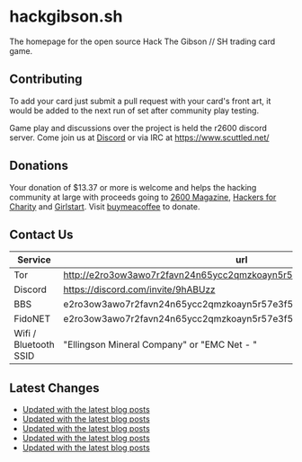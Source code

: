 # hackgibson.sh
The homepage for the open source Hack The Gibson // SH trading card game.


## Contributing

To add your card just submit a pull request with your card's front art, it would be added to the next run of set after community play testing.

Game play and discussions over the project is held the r2600 discord server. Come join us at [Discord](https://discord.com/invite/9hABUzz) or via IRC at https://www.scuttled.net/


## Donations

Your donation of $13.37 or more is welcome and helps the hacking community at large with proceeds going to [2600 Magazine](https://2600.com/), [Hackers for Charity](https://hackersforcharity.org) and [Girlstart](https://girlstart.org).  Visit [buymeacoffee](https://www.buymeacoffee.com/hackgibson.sh) to donate.


## Contact Us

Service | url
-|-
Tor | http://e2ro3ow3awo7r2favn24n65ycc2qmzkoayn5r57e3f56nvjwdcgg32ad.onion
Discord | https://discord.com/invite/9hABUzz
BBS | e2ro3ow3awo7r2favn24n65ycc2qmzkoayn5r57e3f56nvjwdcgg32ad.onion:23
FidoNET | e2ro3ow3awo7r2favn24n65ycc2qmzkoayn5r57e3f56nvjwdcgg32ad.onion:24554
Wifi / Bluetooth SSID | "Ellingson Mineral Company" or "EMC Net - <fidonet address>"

## Latest Changes
<!-- BLOG-POST-LIST:START -->
- [Updated with the latest blog posts](https://github.com/DFW2600/hackgibson.sh/commit/795f8081a68b2283a3ec0ce36d94088fdb5011fa)
- [Updated with the latest blog posts](https://github.com/DFW2600/hackgibson.sh/commit/51bd7b943cddb50a0a5c4a8ffd37b6acea7cfc6b)
- [Updated with the latest blog posts](https://github.com/DFW2600/hackgibson.sh/commit/5d88863e0e5ed269c40b4d6508749a43d44aed86)
- [Updated with the latest blog posts](https://github.com/DFW2600/hackgibson.sh/commit/37e752b3becbea3ff4df08e8d3d713ff44be66ed)
- [Updated with the latest blog posts](https://github.com/DFW2600/hackgibson.sh/commit/991df1041a7d4e500bb55b51034b771917e2386d)
<!-- BLOG-POST-LIST:END -->
